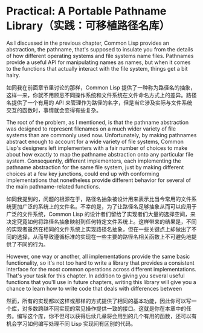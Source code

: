 # Practical: A Portable Pathname Library（实践：可移植路径名库）

As I discussed in the previous chapter, Common Lisp provides an
abstraction, the pathname, that's supposed to insulate you from the
details of how different operating systems and file systems name
files. Pathnames provide a useful API for manipulating names as names,
but when it comes to the functions that actually interact with the
file system, things get a bit hairy.

如同我在前面章节里讨论的那样，Common Lisp
提供了一种称为路径名的抽象，这样一来，你就不用顾忌不同操作系统和文件系统在文件命名方式上的差异。路径名提供了一个有用的
API 来管理作为路径的名字，但是当它涉及实际与文件系统交互的函数时，事情就会变得有些复杂。

The root of the problem, as I mentioned, is that the pathname
abstraction was designed to represent filenames on a much wider
variety of file systems than are commonly used now. Unfortunately, by
making pathnames abstract enough to account for a wide variety of file
systems, Common Lisp's designers left implementers with a fair number
of choices to make about how exactly to map the pathname abstraction
onto any particular file system. Consequently, different implementers,
each implementing the pathname abstraction for the same file system,
just by making different choices at a few key junctions, could end up
with conforming implementations that nonetheless provide different
behavior for several of the main pathname-related functions.

如同我提到的，问题的根源在于，路径名抽象被设计用来表示比当今常用的文件系统更加广泛的系统上的文件名。不幸的是，为了让路径名足够抽象从而可以应用于广泛的文件系统，Common
Lisp
的设计者们留给了实现者们大量的选择空间，来决定究竟如何将路径名抽象映射到任何特定文件系统上。这样带来的结果是，不同的实现者虽然在相同的文件系统上实现路径名抽象，但在一些关键点上却做出了不同的选择，从而导致遵循标准的实现在一些主要的路径名相关函数上不可避免地提供了不同的行为。

However, one way or another, all implementations provide the same
basic functionality, so it's not too hard to write a library that
provides a consistent interface for the most common operations across
different implementations. That's your task for this chapter. In
addition to giving you several useful functions that you'll use in
future chapters, writing this library will give you a chance to learn
how to write code that deals with differences between

然而，所有的实现都以这样或那样的方式提供了相同的基本功能，因此你可以写一个库，对多数跨越不同实现的常见操作提供一致的接口。这就是你在本章中的任务。编写这个库，你不但可以获得后续几章将会用到的几个有用的函数，还可以有机会学习如何编写处理不同
Lisp 实现间有区别的代码。

